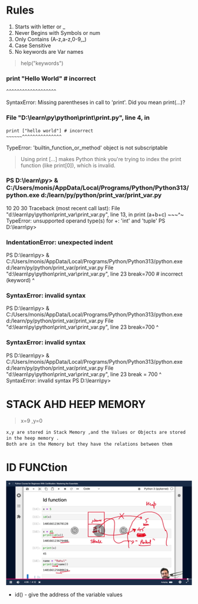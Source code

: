 # Rules
1. Starts with letter or _
2. Never Begins with Symbols or num
3. Only Contains (A-z,a-z,0-9,_)
4. Case Sensitive
5. No keywords are Var names 
> help("keywords")

###  print "Hello World" # incorrect
    ^^^^^^^^^^^^^^^^^^^
SyntaxError: Missing parentheses in call to 'print'. Did you mean print(...)?

###  File "D:\learn\py\python\print\print.py", line 4, in <module>
    print ["hello world"] # incorrect
    ~~~~~~^^^^^^^^^^^^^^^
TypeError: 'builtin_function_or_method' object is not subscriptable
> Using print [...] makes Python think you're trying to index the print function (like print[0]), which is invalid.

### PS D:\learn\py> & C:/Users/monis/AppData/Local/Programs/Python/Python313/python.exe d:/learn/py/python/print_var/print_var.py
10 20
30
Traceback (most recent call last):
  File "d:\learn\py\python\print_var\print_var.py", line 13, in <module>
    print (a+b+c)
           ~~~^~
TypeError: unsupported operand type(s) for +: 'int' and 'tuple'
PS D:\learn\py> 


### IndentationError: unexpected indent
PS D:\learn\py> & C:/Users/monis/AppData/Local/Programs/Python/Python313/python.exe d:/learn/py/python/print_var/print_var.py
  File "d:\learn\py\python\print_var\print_var.py", line 23
    break=700  # incorrect  (keyword)
         ^
### SyntaxError: invalid syntax
PS D:\learn\py> & C:/Users/monis/AppData/Local/Programs/Python/Python313/python.exe d:/learn/py/python/print_var/print_var.py
  File "d:\learn\py\python\print_var\print_var.py", line 23
    break=700
         ^
### SyntaxError: invalid syntax
PS D:\learn\py> & C:/Users/monis/AppData/Local/Programs/Python/Python313/python.exe d:/learn/py/python/print_var/print_var.py
  File "d:\learn\py\python\print_var\print_var.py", line 23
    break = 700
          ^
SyntaxError: invalid syntax
PS D:\learn\py>

# STACK AHD HEEP MEMORY
 
> x=9 ,y=0

```
x,y are stored in Stack Memory ,and the Values or Objects are stored in the heep memory .
Both are in the Memory but they have the relations between them 
```

# ID FUNCtion
![Description](/09_imgs/IDfunction.png)
* id() - give the address of the variable values